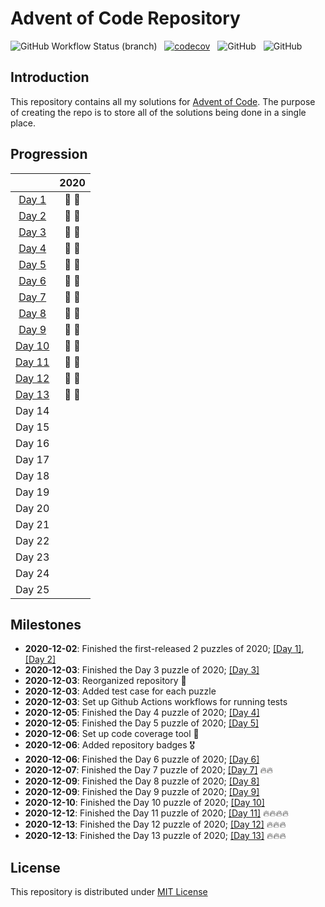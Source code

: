 # Advent of Code Repository

![GitHub Workflow Status (branch)](https://img.shields.io/github/workflow/status/luangtatipsy/advent-of-code/Run%20Python%20tests/master?style=for-the-badge&logo=github) &nbsp; [![codecov](https://img.shields.io/codecov/c/gh/luangtatipsy/advent-of-code?flag=unittests&style=for-the-badge&logo=codecov)](https://codecov.io/gh/luangtatipsy/advent-of-code) &nbsp; ![GitHub](https://img.shields.io/badge/code%20formatter-black-lightgrey?style=for-the-badge) &nbsp; ![GitHub](https://img.shields.io/github/license/luangtatipsy/advent-of-code?style=for-the-badge)

## Introduction
This repository contains all my solutions for [Advent of Code](https://adventofcode.com/). The purpose of creating the repo is to store all of the solutions being done in a single place.

## Progression
|       | 2020 |
|:-----:|:----:|
| [Day 1](https://adventofcode.com/2020/day/1) |  🌟 🌟 |
| [Day 2](https://adventofcode.com/2020/day/2) |  🌟 🌟 |
| [Day 3](https://adventofcode.com/2020/day/3) |  🌟 🌟 |
| [Day 4](https://adventofcode.com/2020/day/4) |  🌟 🌟 |
| [Day 5](https://adventofcode.com/2020/day/5) |  🌟 🌟 |
| [Day 6](https://adventofcode.com/2020/day/6) |  🌟 🌟 |
| [Day 7](https://adventofcode.com/2020/day/7) |  🌟 🌟 |
| [Day 8](https://adventofcode.com/2020/day/8) |  🌟 🌟 |
| [Day 9](https://adventofcode.com/2020/day/9) |  🌟 🌟 |
| [Day 10](https://adventofcode.com/2020/day/10) |  🌟 🌟 |
| [Day 11](https://adventofcode.com/2020/day/11) |  🌟 🌟 |
| [Day 12](https://adventofcode.com/2020/day/12) |  🌟 🌟 |
| [Day 13](https://adventofcode.com/2020/day/13) |  🌟 🌟 |
| Day 14 |      |
| Day 15 |      |
| Day 16 |      |
| Day 17 |      |
| Day 18 |      |
| Day 19 |      |
| Day 20 |      |
| Day 21 |      |
| Day 22 |      |
| Day 23 |      |
| Day 24 |      |
| Day 25 |      |


## Milestones
- __2020-12-02__: Finished the first-released 2 puzzles of 2020; [[Day 1]](https://adventofcode.com/2020/day/1), [[Day 2]](https://adventofcode.com/2020/day/2)
- __2020-12-03__: Finished the Day 3 puzzle of 2020; [[Day 3]](https://adventofcode.com/2020/day/3)
- __2020-12-03__: Reorganized repository 🎉
- __2020-12-03__: Added test case for each puzzle
- __2020-12-03__: Set up Github Actions workflows for running tests
- __2020-12-05__: Finished the Day 4 puzzle of 2020; [[Day 4]](https://adventofcode.com/2020/day/4)
- __2020-12-05__: Finished the Day 5 puzzle of 2020; [[Day 5]](https://adventofcode.com/2020/day/5)
- __2020-12-06__: Set up code coverage tool 💯
- __2020-12-06__: Added repository badges 🎖
- __2020-12-06__: Finished the Day 6 puzzle of 2020; [[Day 6]](https://adventofcode.com/2020/day/6)
- __2020-12-07__: Finished the Day 7 puzzle of 2020; [[Day 7]](https://adventofcode.com/2020/day/7) 🔥🔥
- __2020-12-09__: Finished the Day 8 puzzle of 2020; [[Day 8]](https://adventofcode.com/2020/day/8)
- __2020-12-09__: Finished the Day 9 puzzle of 2020; [[Day 9]](https://adventofcode.com/2020/day/9)
- __2020-12-10__: Finished the Day 10 puzzle of 2020; [[Day 10]](https://adventofcode.com/2020/day/10)
- __2020-12-12__: Finished the Day 11 puzzle of 2020; [[Day 11]](https://adventofcode.com/2020/day/11) 🔥🔥🔥🔥
- __2020-12-13__: Finished the Day 12 puzzle of 2020; [[Day 12]](https://adventofcode.com/2020/day/12) 🔥🔥🔥
- __2020-12-13__: Finished the Day 13 puzzle of 2020; [[Day 13]](https://adventofcode.com/2020/day/13) 🔥🔥🔥


## License
This repository is distributed under [MIT License](https://github.com/luangtatipsy/advent-of-code/blob/master/LICENSE)

